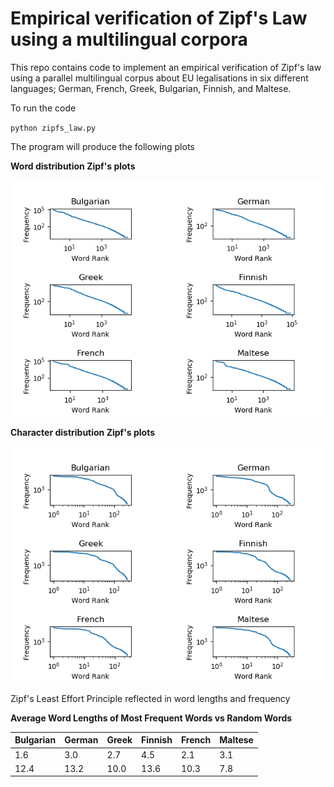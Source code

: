 # Empirical verification of Zipf's Law using a multilingual corpora 


This repo contains code to implement an empirical verification of Zipf's law using a parallel multilingual corpus about EU legalisations in six different languages; German,
French, Greek, Bulgarian, Finnish, and Maltese.  


To run the code 

`python zipfs_law.py`


The program will produce the following plots 

**Word distribution Zipf's plots**

![Zipf's plots for word-level](zipfs_plots.png) 


**Character distribution Zipf's plots** 

![Zipf's plots for character-level](zipfs_char.png) 


Zipf's Least Effort Principle reflected in word lengths and frequency 


**Average Word Lengths of Most Frequent Words vs Random Words**
 
| Bulgarian | German | Greek | Finnish | French | Maltese |
|-----------|--------|-------|---------|--------|---------|
| 1.6       | 3.0    | 2.7   | 4.5     | 2.1    | 3.1     |
| 12.4      | 13.2   | 10.0  | 13.6    | 10.3   | 7.8     |